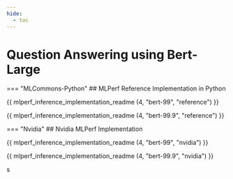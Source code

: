 ```yaml
---
hide:
  - toc
---
```


# Question Answering using Bert-Large

=== "MLCommons-Python"
    ## MLPerf Reference Implementation in Python
    
{{ mlperf_inference_implementation_readme (4, "bert-99", "reference") }}

{{ mlperf_inference_implementation_readme (4, "bert-99.9", "reference") }}

=== "Nvidia"
    ## Nvidia MLPerf Implementation
    
{{ mlperf_inference_implementation_readme (4, "bert-99", "nvidia") }}

{{ mlperf_inference_implementation_readme (4, "bert-99.9", "nvidia") }}

<!-- 
=== "Intel"
    ## Intel MLPerf Implementation
    
{{ mlperf_inference_implementation_readme (4, "bert-99", "intel") }}

{{ mlperf_inference_implementation_readme (4, "bert-99.9", "intel") }}

=== "Qualcomm"
    ## Qualcomm AI100 MLPerf Implementation

{{ mlperf_inference_implementation_readme (4, "bert-99", "qualcomm") }}

{{ mlperf_inference_implementation_readme (4, "bert-99.9", "qualcomm") }}
 -->s